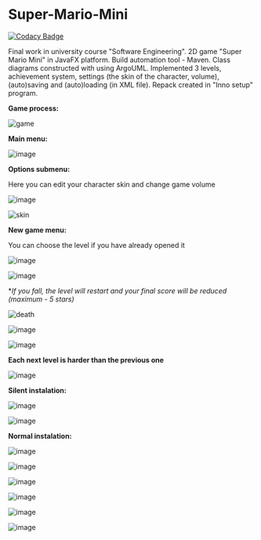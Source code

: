 # Super-Mario-Mini

[![Codacy Badge](https://app.codacy.com/project/badge/Grade/16e25ea82d974727be4d2a25b00f6585)](https://www.codacy.com/gh/valerii-martell/Super-Mario-Mini/dashboard?utm_source=github.com&amp;utm_medium=referral&amp;utm_content=valerii-martell/Super-Mario-Mini&amp;utm_campaign=Badge_Grade)

Final work in university course "Software Engineering". 2D game "Super Mario Mini" in JavaFX platform. 
Build automation tool - Maven. 
Class diagrams constructed with using ArgoUML. 
Implemented 3 levels, achievement system, settings (the skin of the character, volume), (auto)saving and (auto)loading (in XML file). Repack created in "Inno setup" program.

**Game process:**

![game](https://user-images.githubusercontent.com/19497575/161534536-edad8ecc-883c-41b6-9d62-e3612d57e358.gif)

**Main menu:**

![image](https://user-images.githubusercontent.com/19497575/161529421-537fcb9d-ffed-40f0-baeb-67c3b158f33a.png)

**Options submenu:**

Here you can edit your character skin and change game volume

![image](https://user-images.githubusercontent.com/19497575/161529529-89da125d-26ab-4f57-9f77-f4836b781ff9.png)

![skin](https://user-images.githubusercontent.com/19497575/161534472-216dc310-e899-43d5-be14-c1a8e6045633.gif)

**New game menu:**

You can choose the level if you have already opened it

![image](https://user-images.githubusercontent.com/19497575/161530308-62b0bcda-3eb6-4fc2-bd21-2d24b5217434.png)

![image](https://user-images.githubusercontent.com/19497575/161532000-af00b243-7a63-4ea4-9d30-bfb8883c126a.png)

**If you fall, the level will restart and your final score will be reduced (maximum - 5 stars)*

![death](https://user-images.githubusercontent.com/19497575/161534419-ea230c10-9fec-497e-83c3-cd616123f67e.gif)

![image](https://user-images.githubusercontent.com/19497575/161531498-185fe74a-b849-4c05-8634-011ff10f37dd.png)

![image](https://user-images.githubusercontent.com/19497575/161531797-bab31b3b-81da-44bc-8d52-258640a45169.png)

**Each next level is harder than the previous one**

![image](https://user-images.githubusercontent.com/19497575/161531624-4f3b46f1-a3e6-4beb-8dbd-8a18ae5604f5.png)

**Silent instalation:**

![image](https://user-images.githubusercontent.com/19497575/161528442-dc9d3f0b-f1fa-40bd-a808-f10b30b77bc7.png)

![image](https://user-images.githubusercontent.com/19497575/161528306-add09bbc-d312-4790-ae22-248a8ce7ca2e.png)

**Normal instalation:**

![image](https://user-images.githubusercontent.com/19497575/161528549-69f2a4cb-def5-41b4-b43b-8e4d71396d51.png)

![image](https://user-images.githubusercontent.com/19497575/161528647-87e762fb-a931-449e-98bc-a2a2bf46c2f2.png)

![image](https://user-images.githubusercontent.com/19497575/161528892-ec37c0a8-844a-4baf-bd77-af3772aba11d.png)

![image](https://user-images.githubusercontent.com/19497575/161528945-b32bce7f-0e9f-49aa-a462-cb39abbf404d.png)

![image](https://user-images.githubusercontent.com/19497575/161528990-4e48ae1f-d14b-4243-ab2e-a5b213e75cef.png)

![image](https://user-images.githubusercontent.com/19497575/161529034-1d53d707-f48e-4d90-a019-566b83191f90.png)

